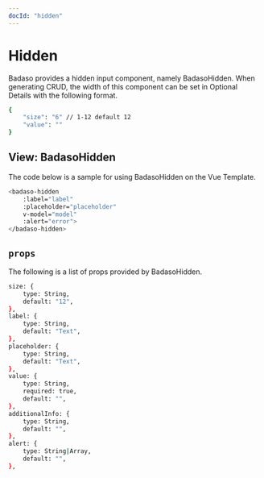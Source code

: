 ```yaml
---
docId: "hidden"
---
```


# Hidden
Badaso provides a hidden input component, namely BadasoHidden. When generating CRUD, the width of this component can be set in Optional Details with the following format.

```bash
{
    "size": "6" // 1-12 default 12
    "value": ""
}
```

## View: BadasoHidden
The code below is a sample for using BadasoHidden on the Vue Template.
```bash
<badaso-hidden
    :label="label"
    :placeholder="placeholder"
    v-model="model"
    :alert="error">
</badaso-hidden>
```

## `props`
The following is a list of props provided by BadasoHidden.
```bash
size: {
    type: String,
    default: "12",
},
label: {
    type: String,
    default: "Text",
},
placeholder: {
    type: String,
    default: "Text",
},
value: {
    type: String,
    required: true,
    default: "",
},
additionalInfo: {
    type: String,
    default: "",
},
alert: {
    type: String|Array,
    default: "",
},
```